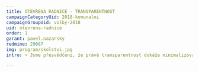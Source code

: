 ```yaml
---
title: OTEVŘENÁ RADNICE - TRANSPARENTNOST
campaignCategoryUid: 2018-komunalni
campaignGroupUid: volby-2018
uid: otevrena-radnice
order: 1
garant: pavel.nazarsky
redmine: 29087
img: program/skolstvi.jpg
intro: > Jsme přesvědčeni, že právě transparentnost dokáže minimalizovat nebezpečí korupce a soustřeďování moci v úzké skupině vyvolených.

---
```


